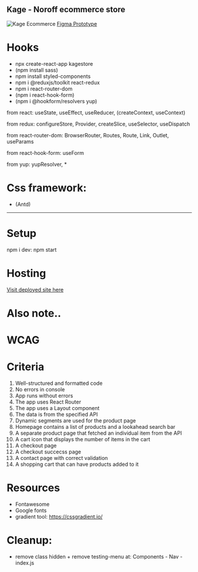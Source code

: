 ## Kage - Noroff ecommerce store

![Kage Ecommerce](https://images.unsplash.com/photo-1586880244406-556ebe35f282?ixlib=rb-4.0.3&ixid=MnwxMjA3fDB8MHxwaG90by1wYWdlfHx8fGVufDB8fHx8&auto=format&fit=crop&w=387&q=80 "Kage Ecommerce")
[Figma Prototype](https://www.figma.com/file/XAXrsCqGQJcvq5Ut2LHbBg/E-com-store---React-CA?node-id=1%3A4&t=HYWoymzXJ3qyrxIe-1 "Kage Ecommerce")

# Hooks

- npx create-react-app kagestore
- (npm install sass)
- npm install styled-components
- npm i @reduxjs/toolkit react-redux
- npm i react-router-dom
- (npm i react-hook-form)
- (npm i @hookform/resolvers yup)

from react: useState, useEffect, useReducer, (createContext, useContext)

from redux: configureStore, Provider, createSlice, useSelector, useDispatch

from react-router-dom: BrowserRouter, Routes, Route, Link, Outlet, useParams

from react-hook-form: useForm

from yup: yupResolver, \*

# Css framework:

- (Antd)

---

# Setup

npm i
dev: npm start

# Hosting

[Visit deployed site here](https://woodz.netlify.app "Kage Ecommerce")

# Also note..

# WCAG

# Criteria

1. Well-structured and formatted code
2. No errors in console
3. App runs without errors
4. The app uses React Router
5. The app uses a Layout component
6. The data is from the specified API
7. Dynamic segments are used for the product page
8. Homepage contains a list of products and a lookahead search bar
9. A separate product page that fetched an individual item from the API
10. A cart icon that displays the number of items in the cart
11. A checkout page
12. A checkout succecss page
13. A contact page with correct validation
14. A shopping cart that can have products added to it

# Resources

- Fontawesome
- Google fonts
- gradient tool: https://cssgradient.io/

# Cleanup:

- remove class hidden + remove testing-menu at:
  Components - Nav - index.js
